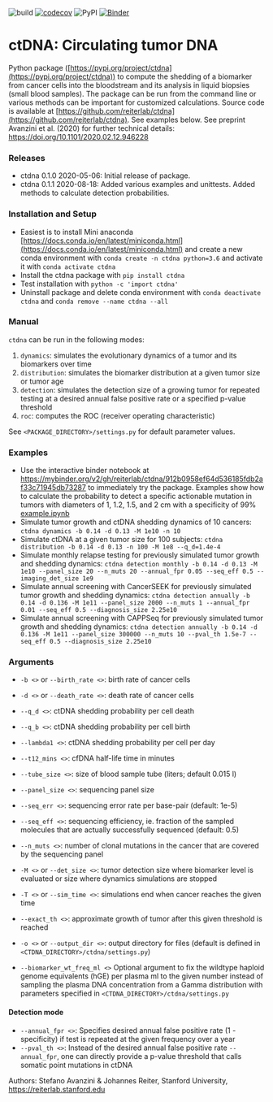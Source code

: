 ![build](https://github.com/reiterlab/ctdna/workflows/build/badge.svg?branch=master)
[![codecov](https://codecov.io/gh/reiterlab/ctdna/branch/master/graph/badge.svg)](https://codecov.io/gh/reiterlab/ctdna)
![PyPI](https://github.com/reiterlab/ctdna/workflows/PyPI/badge.svg)
[![Binder](https://mybinder.org/badge_logo.svg)](https://mybinder.org/v2/gh/reiterlab/ctdna/HEAD?filepath=example.ipynb)

# ctDNA: Circulating tumor DNA

Python package ([https://pypi.org/project/ctdna](https://pypi.org/project/ctdna)) to compute the shedding of a biomarker from cancer cells into the bloodstream and its analysis in liquid biopsies (small blood samples). 
The package can be run from the command line or various methods can be important for customized calculations. 
Source code is available at [https://github.com/reiterlab/ctdna](https://github.com/reiterlab/ctdna).
See examples below.
See preprint Avanzini et al. (2020) for further technical details: https://doi.org/10.1101/2020.02.12.946228

### <a name="releases"> Releases
* ctdna 0.1.0 2020-05-06: Initial release of package.
* ctdna 0.1.1 2020-08-18: Added various examples and unittests. Added methods to calculate detection probabilities.


### <a name="installation"> Installation and Setup
- Easiest is to install Mini anaconda [https://docs.conda.io/en/latest/miniconda.html](https://docs.conda.io/en/latest/miniconda.html) and create a new conda environment with ```conda create -n ctdna python=3.6``` and activate it with ```conda activate ctdna```
- Install the ctdna package with ```pip install ctdna```
- Test installation with ```python -c 'import ctdna'```
- Uninstall package and delete conda environment with ```conda deactivate ctdna``` and ```conda remove --name ctdna --all```


### <a name="examples"> Manual

```ctdna``` can be run in the following modes: 
1. ```dynamics```: simulates the evolutionary dynamics of a tumor and its biomarkers over time
2. ```distribution```: simulates the biomarker distribution at a given tumor size or tumor age
3. ```detection```: simulates the detection size of a growing tumor for repeated testing at a desired annual false positive rate or a specified p-value threshold 
4. ```roc```: computes the ROC (receiver operating characteristic) 


See ```<PACKAGE_DIRECTORY>/settings.py``` for default parameter values.


### <a name="examples"> Examples
- Use the interactive binder notebook at https://mybinder.org/v2/gh/reiterlab/ctdna/912b0958ef64d536185fdb2af33c71945db73287 to immediately try the package. Examples show how to calculate the probability to detect a specific actionable mutation in tumors with diameters of 1, 1.2, 1.5, and 2 cm with a specificity of 99% [example.ipynb](example.ipynb) 
- Simulate tumor growth and ctDNA shedding dynamics of 10 cancers: ```ctdna dynamics -b 0.14 -d 0.13 -M 1e10 -n 10```
- Simulate ctDNA at a given tumor size for 100 subjects: ```ctdna distribution -b 0.14 -d 0.13 -n 100 -M 1e8 --q_d=1.4e-4```
- Simulate monthly relapse testing for previously simulated tumor growth and shedding dynamics: ```ctdna detection monthly -b 0.14 -d 0.13 -M 1e10 --panel_size 20 --n_muts 20 --annual_fpr 0.05 --seq_eff 0.5 --imaging_det_size 1e9```
- Simulate annual screening with CancerSEEK for previously simulated tumor growth and shedding dynamics: ```ctdna detection annually -b 0.14 -d 0.136 -M 1e11 --panel_size 2000 --n_muts 1 --annual_fpr 0.01 --seq_eff 0.5 --diagnosis_size 2.25e10```
- Simulate annual screening with CAPPSeq for previously simulated tumor growth and shedding dynamics: ```ctdna detection annually -b 0.14 -d 0.136 -M 1e11 --panel_size 300000 --n_muts 10 --pval_th 1.5e-7 --seq_eff 0.5 --diagnosis_size 2.25e10```

<!-- 
Fig. S6B,C: ```ctdna detection monthly -b 0.14 -d 0.13 -M 5e11 --panel_size 20 --n_muts 20 --annual_fpr 0.06 --seq_eff 1.0 --imaging_det_size 1e9 --n_replications 10```
Fig. S6B,C: ```ctdna detection quarterly -b 0.14 -d 0.13 -M 5e11 --panel_size 20 --n_muts 20 --annual_fpr 0.02 --seq_eff 1.0 --imaging_det_size 1e9 --n_replications 10```
Fig. S6D,E: ```ctdna detection monthly -b 0.14 -d 0.13 -M 5e11 --panel_size 20 --n_muts 20 --annual_fpr 0.06 --seq_eff 0.5 --imaging_det_size 1e9 --n_replications 10```
Fig. S10A: ```ctdna detection annually -b 0.14 -d 0.13 -M 5e11 --panel_size 2000 --n_muts 1 --annual_fpr 0.01 --seq_eff 0.5 --diagnosis_size 2.25e10 --n_replications 10```
Fig. S10B: ```ctdna detection annually -b 0.14 -d 0.13 -M 5e11 --panel_size 300000 --n_muts 5 --annual_fpr 0.01 --seq_eff 0.5 --diagnosis_size 2.25e10 --n_replications 10```
Fig. S10C: ```ctdna detection annually -b 0.14 -d 0.13 -M 5e11 --panel_size 300000 --n_muts 10 --annual_fpr 0.01 --seq_eff 0.5 --diagnosis_size 2.25e10 --n_replications 10```
-->

### <a name="examples"> Arguments
- ```-b <>``` or ```--birth_rate <>```: birth rate of cancer cells
- ```-d <>``` or ```--death_rate <>```: death rate of cancer cells
- ```--q_d <>```: ctDNA shedding probability per cell death
- ```--q_b <>```: ctDNA shedding probability per cell birth
- ```--lambda1 <>```: ctDNA shedding probability per cell per day
- ```--t12_mins <>```: cfDNA half-life time in minutes
- ```--tube_size <>```: size of blood sample tube (liters; default 0.015 l)

- ```--panel_size <>```: sequencing panel size
- ```--seq_err <>```: sequencing error rate per base-pair (default: 1e-5)
- ```--seq_eff <>```: sequencing efficiency, ie. fraction of the sampled molecules that are actually successfully sequenced (default: 0.5)
- ```--n_muts <>```: number of clonal mutations in the cancer that are covered by the sequencing panel


-  ```-M <>``` or ```--det_size <>```: tumor detection size where biomarker level is evaluated or size where dynamics simulations are stopped
-  ```-T <>``` or ```--sim_time <>```: simulations end when cancer reaches the given time


- ```--exact_th <>```: approximate growth of tumor after this given threshold is reached
-  ```-o <>``` or ```--output_dir <>```: output directory for files (default is defined in ```<CTDNA_DIRECTORY>/ctdna/settings.py```)

- ```--biomarker_wt_freq_ml <>``` Optional argument to fix the wildtype haploid genome equivalents (hGE) per plasma ml to the given number instead of sampling the plasma DNA concentration from a Gamma distribution with parameters specified in ```<CTDNA_DIRECTORY>/ctdna/settings.py```

#### Detection mode
- ```--annual_fpr <>```: Specifies desired annual false positive rate (1 - specificity) if test is repeated at the given frequency over a year
- ```--pval_th <>```: Instead of the desired annual false positive rate ```--annual_fpr```, one can directly provide a p-value threshold that calls somatic point mutations in ctDNA

Authors: Stefano Avanzini & Johannes Reiter, Stanford University, https://reiterlab.stanford.edu
